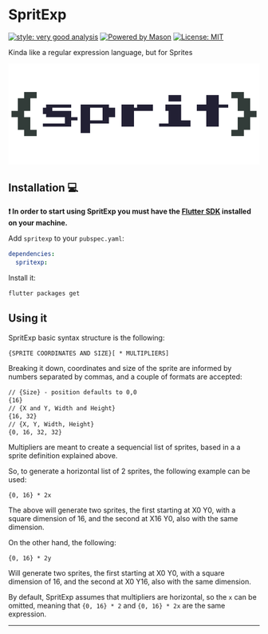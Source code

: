 # SpritExp

[![style: very good analysis][very_good_analysis_badge]][very_good_analysis_link]
[![Powered by Mason](https://img.shields.io/endpoint?url=https%3A%2F%2Ftinyurl.com%2Fmason-badge)](https://github.com/felangel/mason)
[![License: MIT][license_badge]][license_link]

Kinda like a regular expression language, but for Sprites

![](./banner.png)

## Installation 💻

**❗ In order to start using SpritExp you must have the [Flutter SDK][flutter_install_link] installed on your machine.**

Add `spritexp` to your `pubspec.yaml`:

```yaml
dependencies:
  spritexp:
```

Install it:

```sh
flutter packages get
```

## Using it

SpritExp basic syntax structure is the following:

```
{SPRITE COORDINATES AND SIZE}[ * MULTIPLIERS]
```

Breaking it down, coordinates and size of the sprite are informed by numbers separated by commas, and
a couple of formats are accepted:

```
// {Size} - position defaults to 0,0
{16}
// {X and Y, Width and Height}
{16, 32}
// {X, Y, Width, Height}
{0, 16, 32, 32}
```

Multipliers are meant to create a sequencial list of sprites, based in a a sprite definition explained above.

So, to generate a horizontal list of 2 sprites, the following example can be used:

```
{0, 16} * 2x
```

The above will generate two sprites, the first starting at X0 Y0, with a square dimension of 16, and
the second at X16 Y0, also with the same dimension.

On the other hand, the following:
```
{0, 16} * 2y
```

Will generate two sprites, the first starting at X0 Y0, with a square dimension of 16, and
the second at X0 Y16, also with the same dimension.

By default, SpritExp assumes that multipliers are horizontal, so the `x` can be omitted, meaning
that `{0, 16} * 2` and `{0, 16} * 2x` are the same expression.

---
[flutter_install_link]: https://docs.flutter.dev/get-started/install
[github_actions_link]: https://docs.github.com/en/actions/learn-github-actions
[license_badge]: https://img.shields.io/badge/license-MIT-blue.svg
[license_link]: https://opensource.org/licenses/MIT
[logo_black]: https://raw.githubusercontent.com/VGVentures/very_good_brand/main/styles/README/vgv_logo_black.png#gh-light-mode-only
[logo_white]: https://raw.githubusercontent.com/VGVentures/very_good_brand/main/styles/README/vgv_logo_white.png#gh-dark-mode-only
[mason_link]: https://github.com/felangel/mason
[very_good_analysis_badge]: https://img.shields.io/badge/style-very_good_analysis-B22C89.svg
[very_good_analysis_link]: https://pub.dev/packages/very_good_analysis
[very_good_cli_link]: https://pub.dev/packages/very_good_cli
[very_good_coverage_link]: https://github.com/marketplace/actions/very-good-coverage
[very_good_ventures_link]: https://verygood.ventures
[very_good_ventures_link_light]: https://verygood.ventures#gh-light-mode-only
[very_good_ventures_link_dark]: https://verygood.ventures#gh-dark-mode-only
[very_good_workflows_link]: https://github.com/VeryGoodOpenSource/very_good_workflows
